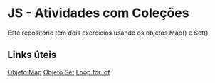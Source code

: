# JS - Atividades com Coleções

Este repositório tem dois exercícios usando os objetos Map() e Set()

## Links úteis
[Objeto Map](https://developer.mozilla.org/en-US/docs/Web/JavaScript/Reference/Global_Objects/Map)
[Objeto Set](https://developer.mozilla.org/en-US/docs/Web/JavaScript/Reference/Global_Objects/Set)
[Loop for..of](https://developer.mozilla.org/en-US/docs/Web/JavaScript/Reference/Statements/for...of)
